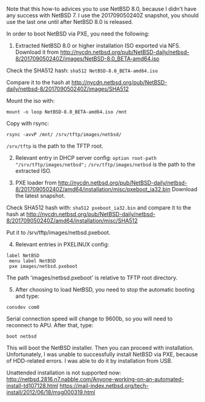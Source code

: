 Note that this how-to advices you to use NetBSD 8.0, because I didn't have
any success with NetBSD 7. I use the 201709050240Z snapshot, you should use
the last one until after NetBSD 8.0 is released.

In order to boot NetBSD via PXE, you need the following:

1. Extracted NetBSD 8.0 or higher installation ISO exported via NFS.
Download it from http://nycdn.netbsd.org/pub/NetBSD-daily/netbsd-8/201709050240Z/images/NetBSD-8.0_BETA-amd64.iso

Check the SHA512 hash:
`sha512 NetBSD-8.0_BETA-amd64.iso`

Compare it to the hash at http://nycdn.netbsd.org/pub/NetBSD-daily/netbsd-8/201709050240Z/images/SHA512

Mount the iso with:
```
mount -o loop NetBSD-8.0_BETA-amd64.iso /mnt
```

Copy with rsync:
```
rsync -avvP /mnt/ /srv/tftp/images/netbsd/
```

`/srv/tftp` is the path to the TFTP root.

2. Relevant entry in DHCP server config:
  `option root-path "/srv/tftp/images/netbsd";`
  `/srv/tftp/images/netbsd` is the path to the extracted ISO.

3. PXE loader from http://nycdn.netbsd.org/pub/NetBSD-daily/netbsd-8/201709050240Z/amd64/installation/misc/pxeboot_ia32.bin
Download the latest snapshot.

Check SHA512 hash with:
`sha512 pxeboot_ia32.bin`
and compare it to the hash at http://nycdn.netbsd.org/pub/NetBSD-daily/netbsd-8/201709050240Z/amd64/installation/misc/SHA512

Put it to /srv/tftp/images/netbsd.pxeboot.
  
4. Relevant entries in PXELINUX config:
```
label NetBSD
 menu label NetBSD
 pxe images/netbsd.pxeboot
```

The path 'images/netbsd.pxeboot' is relative to TFTP root directory.

5. After choosing to load NetBSD, you need to stop the automatic booting and
type:
```
consdev com0
```

Serial connection speed will change to 9600b, so you will need to reconnect
to APU. After that, type:
```
boot netbsd
```

This will boot the NetBSD installer. Then you can proceed with installation.
Unfortunately, I was unable to successfully install NetBSD via PXE, because of
HDD-related errors. I was able to do it by installation from USB.

Unattended installation is not supported now:
http://netbsd.2816.n7.nabble.com/Anyone-working-on-an-automated-install-td107128.html
https://mail-index.netbsd.org/tech-install/2012/06/18/msg000319.html
